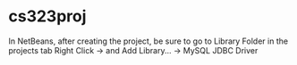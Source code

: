 # cs323proj

In NetBeans, after creating the project, be sure to go to Library Folder in the projects tab Right Click -> and Add Library... -> MySQL JDBC Driver
